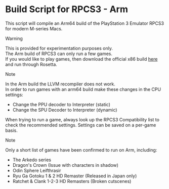 # Build Script for RPCS3 - Arm

This script will compile an Arm64 build of the PlayStation 3 Emulator RPCS3 for modern M-series Macs. 

> [!WARNING]
> This is provided for experimentation purposes only. <br>
> The Arm build of RPCS3 can only run a few games. <br>
> If you would like to play games, then download the official x86 build [here](https://rpcs3.net/download) and run through Rosetta.


> [!NOTE]
> In the Arm build the LLVM recompiler does not work.<br>
> In order to run games with an arm64 build make these changes in the CPU settings: 
> - Change the PPU decoder to Interpreter (static)
> - Change the SPU Decoder to Interpreter (dynamic)

When trying to run a game, always look up the RPCS3 Compatibility list to check the recommended settings. Settings can be saved on a per-game basis.

> [!NOTE]
> Only a short list of games have been confirmed to run on Arm, including:
> 
> - The Arkedo series
> - Dragon's Crown (Issue with characters in shadow)
> - Odin Sphere Leifthrasir
> - Ryu Ga Gotoku 1 & 2 HD Remaster (Released in Japan only)
> - Ratchet & Clank 1-2-3 HD Remasters (Broken cutscenes)